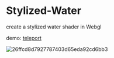 # Stylized-Water
create a stylized water shader in Webgl

demo: [teleport](https://toonwater.vercel.app/)

![26ffcd8d7927787403d65eda92cd6bb3](https://github.com/user-attachments/assets/206999ae-3970-4b7d-ae81-619e3ef8e2a8)




